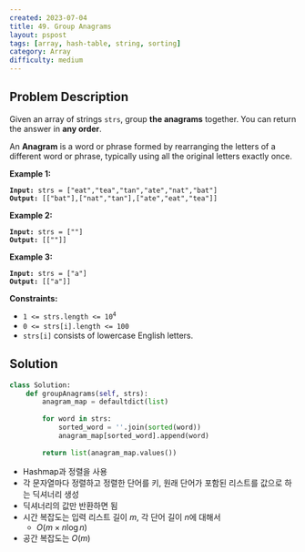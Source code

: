 ```yaml
---
created: 2023-07-04
title: 49. Group Anagrams
layout: pspost
tags: [array, hash-table, string, sorting]
category: Array
difficulty: medium
---
```


## Problem Description

Given an array of strings `strs`, group **the anagrams** together. You can return the answer in **any order**.

An **Anagram** is a word or phrase formed by rearranging the letters of a different word or phrase, typically using all the original letters exactly once.

**Example 1:**
<pre><code><b>Input:</b> strs = ["eat","tea","tan","ate","nat","bat"]
<b>Output:</b> [["bat"],["nat","tan"],["ate","eat","tea"]]
</code></pre>

**Example 2:**
<pre><code><b>Input:</b> strs = [""]
<b>Output:</b> [[""]]
</code></pre>

**Example 3:**
<pre><code><b>Input:</b> strs = ["a"]
<b>Output:</b> [["a"]]
</code></pre>

**Constraints:**

- <code>1 <= strs.length <= 10<sup>4</sup></code>
- `0 <= strs[i].length <= 100`
- `strs[i]` consists of lowercase English letters.

## Solution

```python
class Solution:
    def groupAnagrams(self, strs):
        anagram_map = defaultdict(list)
        
        for word in strs:
            sorted_word = ''.join(sorted(word))
            anagram_map[sorted_word].append(word)
        
        return list(anagram_map.values())
```

- Hashmap과 정렬을 사용
- 각 문자열마다 정렬하고 정렬한 단어를 키, 원래 단어가 포함된 리스트를 값으로 하는 딕셔너리 생성
- 딕셔너리의 값만 반환하면 됨
- 시간 복잡도는 입력 리스트 길이 $m$, 각 단어 길이 $n$에 대해서
	- $O(m \times n\log n)$
- 공간 복잡도는 $O(m)$